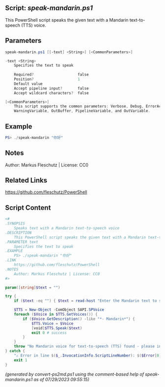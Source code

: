 ## Script: *speak-mandarin.ps1*

This PowerShell script speaks the given text with a Mandarin text-to-speech (TTS) voice.

## Parameters
```powershell
speak-mandarin.ps1 [[-text] <String>] [<CommonParameters>]

-text <String>
    Specifies the text to speak
    
    Required?                    false
    Position?                    1
    Default value                
    Accept pipeline input?       false
    Accept wildcard characters?  false

[<CommonParameters>]
    This script supports the common parameters: Verbose, Debug, ErrorAction, ErrorVariable, WarningAction, 
    WarningVariable, OutBuffer, PipelineVariable, and OutVariable.
```

## Example
```powershell
PS> ./speak-mandarin "你好"

```

## Notes
Author: Markus Fleschutz | License: CC0

## Related Links
https://github.com/fleschutz/PowerShell

## Script Content
```powershell
<#
.SYNOPSIS
	Speaks text with a Mandarin text-to-speech voice
.DESCRIPTION
	This PowerShell script speaks the given text with a Mandarin text-to-speech (TTS) voice.
.PARAMETER text
	Specifies the text to speak
.EXAMPLE
	PS> ./speak-mandarin "你好"
.LINK
	https://github.com/fleschutz/PowerShell
.NOTES
	Author: Markus Fleschutz | License: CC0
#>

param([string]$text = "")

try {
	if ($text -eq "") { $text = read-host "Enter the Mandarin text to speak" }

	$TTS = New-Object -ComObject SAPI.SPVoice
	foreach ($Voice in $TTS.GetVoices()) {
		if ($Voice.GetDescription() -like "*- Mandarin*") { 
			$TTS.Voice = $Voice
			[void]$TTS.Speak($text)
			exit 0 # success
		}
	}
	throw "No Mandarin voice for text-to-speech (TTS) found - please install one"
} catch {
	"⚠️ Error in line $($_.InvocationInfo.ScriptLineNumber): $($Error[0])"
	exit 1
}
```

*(generated by convert-ps2md.ps1 using the comment-based help of speak-mandarin.ps1 as of 07/29/2023 09:55:15)*
